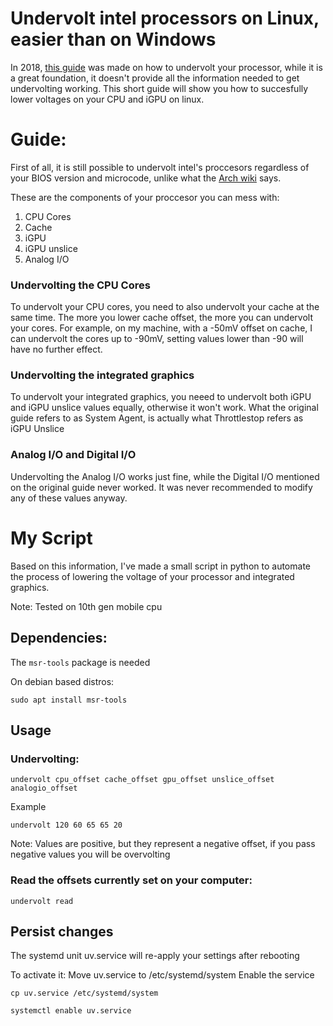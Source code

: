 # Undervolt intel processors on Linux, easier than on Windows

In 2018, [this guide](https://github.com/mihic/linux-intel-undervolt) was made on how to undervolt your processor, while it is a great foundation, it doesn't provide all the information needed to get undervolting working. This short guide will show you how to succesfully lower voltages on your CPU and iGPU on linux.


# Guide:
First of all, it is still possible to undervolt intel's proccesors regardless of your BIOS version and microcode, unlike what the [Arch wiki](https://wiki.archlinux.org/title/Undervolting_CPU) says.

These are the components of your proccesor you can mess with:

1. CPU Cores
2. Cache
3. iGPU
4. iGPU unslice
5. Analog I/O


### Undervolting the CPU Cores
To undervolt your CPU cores, you need to also undervolt your cache at the same time. The more you lower cache offset, the more you can undervolt your cores.
For example, on my machine, with a -50mV offset on cache, I can undervolt the cores up to -90mV, setting values lower than -90 will have no further effect.

### Undervolting the integrated graphics
To undervolt your integrated graphics, you neeed to undervolt both iGPU and iGPU unslice values equally, otherwise it won't work. What the original guide refers to as System Agent, is actually what Throttlestop refers as iGPU Unslice


### Analog I/O and Digital I/O
Undervolting the Analog I/O works just fine, while the Digital I/O mentioned on the original guide never worked. It was never recommended to modify any of these values anyway.


# My Script

Based on this information, I've made a small script in python to automate the process of lowering the voltage of your processor and integrated graphics.

Note: Tested on 10th gen mobile cpu

## Dependencies:

The `msr-tools` package is needed

On debian based distros:

`sudo apt install msr-tools`


## Usage

### Undervolting:

`undervolt cpu_offset cache_offset gpu_offset unslice_offset analogio_offset`

Example

`undervolt 120 60 65 65 20`

Note: Values are positive, but they represent a negative offset, if you pass negative values you will be overvolting

### Read the offsets currently set on your computer:

`undervolt read`

## Persist changes

The systemd unit uv.service will re-apply your settings after rebooting

To activate it:
Move uv.service to /etc/systemd/system
Enable the service

`cp uv.service /etc/systemd/system`

`systemctl enable uv.service`